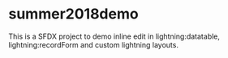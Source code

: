 # summer2018demo

This is a SFDX project to demo inline edit in lightning:datatable, lightning:recordForm and custom lightning layouts.
